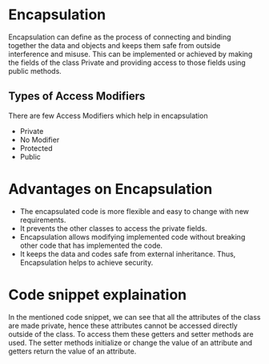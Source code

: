 # Encapsulation

Encapsulation can define as the process of connecting and binding together the data and objects and keeps them safe from outside interference and misuse.
This can be implemented or achieved by making the fields of the class Private and providing access to those fields using public methods.

## Types of Access Modifiers

There are few Access Modifiers which help in encapsulation
- Private
- No Modifier
- Protected
- Public


# Advantages on Encapsulation

- The encapsulated code is more flexible and easy to change with new requirements.
- It prevents the other classes to access the private fields.
- Encapsulation allows modifying implemented code without breaking other code that has implemented the code.
- It keeps the data and codes safe from external inheritance. Thus, Encapsulation helps to achieve security.

# Code snippet explaination

In the mentioned code snippet, we can see that all the attributes of the class are made private, hence these attributes cannot be accessed directly outside of the class. To access them these getters and setter methods are used. The setter methods initialize or change the value of an attribute and getters return the value of an attribute.
